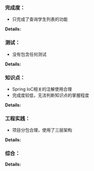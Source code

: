### 完成度：
* 只完成了查询学生列表的功能

__Details:__



### 测试：
* 没有包含任何测试

__Details:__



### 知识点：
* Spring IoC相关的注解使用合理
* 完成度较低，无法判断知识点的掌握程度

__Details:__



### 工程实践：
* 项目分包合理，使用了三层架构

__Details:__



### 综合：


__Details:__



